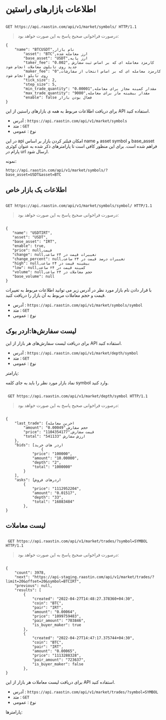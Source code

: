 # اطلاعات بازارهای راستین



```plane

GET https://api.raastin.com/api/v1/market/symbols/ HTTP/1.1

```



> درصورت فراخوانی صحیح پاسخ به این صورت خواهد بود:

```plane
{
    "name": "BTCUSDT",نام بازار
        "asset": "BTC",ارز معامله شده
        "base_asset": "USDT",ارز پایه
        "taker_fee": "0.002", کارمزد معامله ای که بر اساس ثبت سفارش جدید روی تابلوی معاملات انجام شود
        "maker_fee": "0",کارمزد معامله ای که بر اساس انتخاب از سفارشات روی تابلو انجام شود
        "tick_size": 2,
        "step_size": 5,
        "min_trade_quantity": "0.00001",مقدار کمینه مجاز برای معامله
        "max_trade_quantity": "9000",مقدار بیشینه ماز برای معامله
        "enable": false فعال بودن بازار
}

```

 برای دریافت اطلاعات مربوط به همه ی بازارهای راستین از این API استفاده کنید.

- آدرس : `https://api.raastin.com/api/v1/market/symbols`
- متد : `GET`
- نوع :‌ عمومی


در این api امکان فیلتر کردن بازار بر اساس name و asset symbol    و base_asset فراهم شده است. برای این منظور کافی است تا پارامترهای ذکر شده به عنوان کوئری پارام در url ارسال شود.

نمونه:

`http://api.raastin.com/api/v1/market/symbols/?base_asset=USDT&asset=BTC`


## اطلاعات یک بازار خاص

```plane

GET https://api.raastin.com/api/v1/market/symbols/symbol/ HTTP/1.1

```

 > درصورت فراخوانی صحیح پاسخ به این صورت خواهد بود:

 ```

{
    "name": "USDTIRT",
    "asset": "USDT",
    "base_asset": "IRT",
    "enable": true,
    "price": null,قیمت
    "change": null,تغییرات قیمت در ۲۴ ساعت
    "change_percent": null,تغییرات درصد قیمت در ۲۴ ساعت
    "high": null,بیشینه قیمت در ۲۴ ساعت
    "low": null,کمینه قیمت در ۲۴ ساعت
    "volume": null,حجم معاملات در ۲۴ ساعت
    "base_volume": null
}

 ```

 با قرار دادن نام بازار مورد نظر در آدرس زیر می توانید اطلاعات مربوط به تغییرات قیمت و حجم معاملات مربوط  به آن بازار را دریافت کنید.

- آدرس : `https://api.raastin.com/api/v1/market/symbols/symbol`
- متد : `GET`
- نوع :‌ عمومی



## لیست سفارش‌ها:اردر بوک

برای دریافت لیست سفارش‌های هر بازار از این API استفاده کنید.

- آدرس : `https://api.raastin.com/api/v1/market/depth/symbol`
- متد : `GET`
- نوع :‌ عمومی

پارامتر:

نماد بازار مورد نظر را باید به جای کلمه symbol وارد کنید.


```plane

 GET https://api.raastin.com/api/v1/market/depth/symbol HTTP/1.1

```


> درصورت فراخوانی صحیح پاسخ به این صورت خواهد بود:

```plane

{
    "last_trade": {اخرین معامله
        "amount": "0.00049",حجم سفارش
        "price": "1104354177",قیمت سفارش
        "total": "541133" ارزش سفارش
    },
    "bids": [اردر های خرید
                {
            "price": "100000",
            "amount": "10.00000",
            "depth": "2",
            "total": "1000000"
        }
    ],
    "asks": [اردرهای فروش
        {
            "price": "1112952204",
            "amount": "0.01517",
            "depth": "33",
            "total": "16883484"
        },
}

```


## لیست معاملات



```plane

 GET https://api.raastin.com/api/v1/market/trades/?symbol=SYMBOL HTTP/1.1

```


> درصورت فراخوانی صحیح پاسخ به این صورت خواهد بود:

```plane

{
    "count": 3978,
    "next": "https://api-staging.raastin.com/api/v1/market/trades/?limit=20&offset=20&symbol=BTCIRT",
    "previous": null,
    "results": [
        {
            "created": "2022-04-27T14:48:27.378360+04:30",
            "coin": "BTC",
            "pair": "IRT",
            "amount": "0.00064",
            "price": "1099759483",
            "pair_amount": "703846",
            "is_buyer_maker": true
        },
        {
            "created": "2022-04-27T14:47:17.375744+04:30",
            "coin": "BTC",
            "pair": "IRT",
            "amount": "0.00065",
            "price": "1113288328",
            "pair_amount": "723637",
            "is_buyer_maker": false
        },
}

```

برای دریافت لیست معاملات هر بازار  از این API استفاده کنید.

- آدرس : `https://api.raastin.com/api/v1/market/trades/?symbol=SYMBOL`
- متد : `GET`
- نوع :‌ عمومی

پارامترها:
